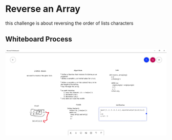 # Reverse an Array
this challenge is about reversing the order of lists characters

## Whiteboard Process
![](../assets/array-reversy.png)